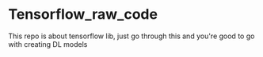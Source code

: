 # Tensorflow_raw_code
This repo is about tensorflow lib, just go through this and you're good to go with creating DL models
